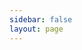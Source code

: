 ```yaml
---
sidebar: false
layout: page
---
```


<div id="root"></div>

<style>
  #root {
    width: 100%;
    height: 100%;
    display: flex;
    justify-content: center;
  }
  .cm-editor {
    padding: 0px 0px 10px 0px;
    width: 1000px;
    height: 100%;
    outline: 0 !important;
  }
  .ͼ2 .cm-gutters {
    background-color: transparent;
    border-width: 0 !important;
  }
  :root {
    --bg-color: #e2e2e2;
    --text-color: #000;
    --bg-hover-color: #cdcdcd;

  }
  :root.dark {
    --bg-color: #4b4b4b;
    --text-color: #fff;
    --bg-hover-color: #343434ff;
  }
  #test-button-wrap {
    position: fixed;
    bottom: 20px;
    left: 20px;
    z-index: 1000;
    display: flex;
    flex-direction: row;
    gap: 10px;

    .test-btn {
      padding: 10px 20px;
      background-color: var(--bg-color);
      color: var(--text-color);
      border-radius: 6px;
      border: none;
      cursor: pointer;
    }
    .test-btn:hover {
      background-color: var(--bg-hover-color);
    }
  }
</style>

<script setup>
  import { useData } from 'vitepress'
  import { onMounted, onUnmounted, watch } from 'vue';
  import { purrmd, purrmdTheme } from 'purrmd';
  import { EditorView } from '@codemirror/view';
  import { basicSetup } from 'codemirror';

  const documentText = __INIT_DOCUMENT_ZH;
  const { isDark } = useData();
  let view = null;
  let sourceMode = false;

  const createEditor = (isDarkMode, sourceMode) => {
    if (view) {
      view.destroy();
      view = null;
    }
    view = new EditorView({
      doc: documentText,
      parent: document.getElementById('root'),
      extensions: [
        basicSetup,
        EditorView.lineWrapping,
        purrmd({
          formattingDisplayMode: sourceMode ? 'show' : 'auto',
        }),
        purrmdTheme({
          mode: isDarkMode ? 'dark' : 'light',
        }),
      ],
    });
  }

  watch(isDark, (newVal) => {
    createEditor(newVal, sourceMode);
  })

  onMounted(() => {
    createEditor(isDark.value, sourceMode);
    const appendTestBtn = (text, onClick) => {
      const root = document.getElementById('root');
      const btnWrapId = 'test-button-wrap';
      if (!document.getElementById(btnWrapId)) {
        const wrap = document.createElement('div');
        wrap.id = btnWrapId;
        root.appendChild(wrap);
      }
      const btnWrap = document.getElementById(btnWrapId);
      const btn = document.createElement('button');
      btn.innerHTML = text;
      btn.className = 'test-btn';
      btn.onclick = onClick;
      btnWrap.appendChild(btn);
    };

    appendTestBtn('源码模式', (e) => {
      e.preventDefault();
      sourceMode = !sourceMode;
      createEditor(isDark.value, sourceMode);
    });
  });

  onUnmounted(() => {
    if (view) {
      view.destroy();
      view = null;
    }
  });
</script>

